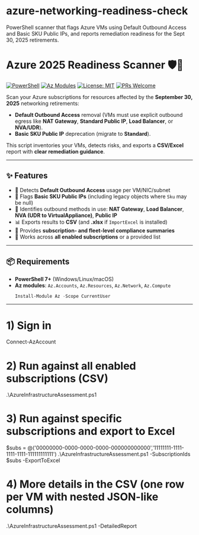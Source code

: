# azure-networking-readiness-check
PowerShell scanner that flags Azure VMs using Default Outbound Access and Basic SKU Public IPs, and reports remediation readiness for the Sept 30, 2025 retirements.


# Azure 2025 Readiness Scanner 🛡️🚀
[![PowerShell](https://img.shields.io/badge/powershell-7%2B-blue)]()
[![Az Modules](https://img.shields.io/badge/Requires-Az.Accounts%2C%20Az.Network%2C%20Az.Compute%2C%20Az.Resources-blueviolet)]()
[![License: MIT](https://img.shields.io/badge/License-MIT-green.svg)]()
[![PRs Welcome](https://img.shields.io/badge/PRs-welcome-brightgreen.svg)]()

Scan your Azure subscriptions for resources affected by the **September 30, 2025** networking retirements:
- **Default Outbound Access** removal (VMs must use explicit outbound egress like **NAT Gateway**, **Standard Public IP**, **Load Balancer**, or **NVA/UDR**).
- **Basic SKU Public IP** deprecation (migrate to **Standard**).

This script inventories your VMs, detects risks, and exports a **CSV/Excel** report with **clear remediation guidance**.

---

## ✨ Features
- 🔎 Detects **Default Outbound Access** usage per VM/NIC/subnet
- 🧪 Flags **Basic SKU Public IPs** (including legacy objects where `Sku` may be null)
- 🧭 Identifies outbound methods in use: **NAT Gateway**, **Load Balancer**, **NVA (UDR to VirtualAppliance)**, **Public IP**
- 📊 Exports results to **CSV** (and **.xlsx** if `ImportExcel` is installed)
- 🧮 Provides **subscription- and fleet-level compliance summaries**
- 🧰 Works across **all enabled subscriptions** or a provided list

---

## 📦 Requirements
- **PowerShell 7+** (Windows/Linux/macOS)  
- **Az modules**: `Az.Accounts`, `Az.Resources`, `Az.Network`, `Az.Compute`  
  ```powershell
  Install-Module Az -Scope CurrentUser

---

# 1) Sign in
Connect-AzAccount

# 2) Run against all enabled subscriptions (CSV)
.\AzureInfrastructureAssessment.ps1

# 3) Run against specific subscriptions and export to Excel
$subs = @('00000000-0000-0000-0000-000000000000','11111111-1111-1111-1111-111111111111')
.\AzureInfrastructureAssessment.ps1 -SubscriptionIds $subs -ExportToExcel

# 4) More details in the CSV (one row per VM with nested JSON-like columns)
.\AzureInfrastructureAssessment.ps1 -DetailedReport
